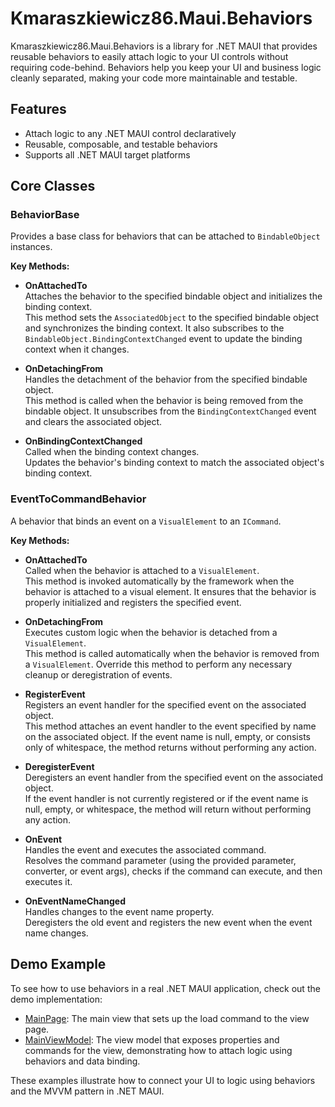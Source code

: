 # Kmaraszkiewicz86.Maui.Behaviors

Kmaraszkiewicz86.Maui.Behaviors is a library for .NET MAUI that provides reusable behaviors to easily attach logic to your UI controls without requiring code-behind. Behaviors help you keep your UI and business logic cleanly separated, making your code more maintainable and testable.

## Features

- Attach logic to any .NET MAUI control declaratively
- Reusable, composable, and testable behaviors
- Supports all .NET MAUI target platforms

## Core Classes

### BehaviorBase

Provides a base class for behaviors that can be attached to `BindableObject` instances.

**Key Methods:**

- **OnAttachedTo**  
  Attaches the behavior to the specified bindable object and initializes the binding context.  
  This method sets the `AssociatedObject` to the specified bindable object and synchronizes the binding context. It also subscribes to the `BindableObject.BindingContextChanged` event to update the binding context when it changes.

- **OnDetachingFrom**  
  Handles the detachment of the behavior from the specified bindable object.  
  This method is called when the behavior is being removed from the bindable object. It unsubscribes from the `BindingContextChanged` event and clears the associated object.

- **OnBindingContextChanged**  
  Called when the binding context changes.  
  Updates the behavior's binding context to match the associated object's binding context.

### EventToCommandBehavior

A behavior that binds an event on a `VisualElement` to an `ICommand`.

**Key Methods:**

- **OnAttachedTo**  
  Called when the behavior is attached to a `VisualElement`.  
  This method is invoked automatically by the framework when the behavior is attached to a visual element. It ensures that the behavior is properly initialized and registers the specified event.

- **OnDetachingFrom**  
  Executes custom logic when the behavior is detached from a `VisualElement`.  
  This method is called automatically when the behavior is removed from a `VisualElement`. Override this method to perform any necessary cleanup or deregistration of events.

- **RegisterEvent**  
  Registers an event handler for the specified event on the associated object.  
  This method attaches an event handler to the event specified by name on the associated object. If the event name is null, empty, or consists only of whitespace, the method returns without performing any action.

- **DeregisterEvent**  
  Deregisters an event handler from the specified event on the associated object.  
  If the event handler is not currently registered or if the event name is null, empty, or whitespace, the method will return without performing any action.

- **OnEvent**  
  Handles the event and executes the associated command.  
  Resolves the command parameter (using the provided parameter, converter, or event args), checks if the command can execute, and then executes it.

- **OnEventNameChanged**  
  Handles changes to the event name property.  
  Deregisters the old event and registers the new event when the event name changes.

## Demo Example

To see how to use behaviors in a real .NET MAUI application, check out the demo implementation:

- [MainPage]([Kmaraszkiewicz86.Maui.Behaviors.Demo/MainPage.xaml.cs#L113-L306](https://github.com/kmaraszkiewicz86/Kmaraszkiewicz86.Maui.Behaviors/blob/3afc250f22378fe4db1116db75dc99180e0b1a08/src/Kmaraszkiewicz86.Maui.Behaviors.Demo/MainPage.xaml?plain=1#L7C1-L9C29)): The main view that sets up the load command to the view page.
- [MainViewModel]([Kmaraszkiewicz86.Maui.Behaviors.Demo/ViewModels/MainViewModel.cs#L621-L4467](https://github.com/kmaraszkiewicz86/Kmaraszkiewicz86.Maui.Behaviors/blob/3afc250f22378fe4db1116db75dc99180e0b1a08/src/Kmaraszkiewicz86.Maui.Behaviors.Demo/ViewModels/MainViewModel.cs?plain=1#L36C1-L46C10)): The view model that exposes properties and commands for the view, demonstrating how to attach logic using behaviors and data binding.

These examples illustrate how to connect your UI to logic using behaviors and the MVVM pattern in .NET MAUI.
